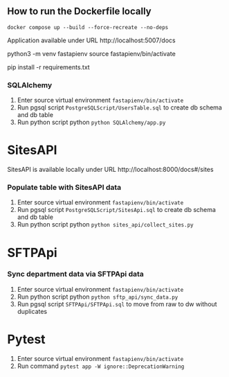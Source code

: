 ## How to run the Dockerfile locally

```
docker compose up --build --force-recreate --no-deps
```

Application available under URL http://localhost:5007/docs

python3 -m venv fastapienv
source fastapienv/bin/activate

pip install -r requirements.txt

### SQLAlchemy

1. Enter source virtual environment ```fastapienv/bin/activate```
2. Run pgsql script ```PostgreSQLScript/UsersTable.sql``` to create db schema and db table
3. Run python script python ```python SQLAlchemy/app.py```

# SitesAPI

SitesAPI is available locally under URL http://localhost:8000/docs#/sites

### Populate table with SitesAPI data

1. Enter source virtual environment ```fastapienv/bin/activate```
2. Run pgsql script ```PostgreSQLScript/SitesApi.sql``` to create db schema and db table
3. Run python script python ```python sites_api/collect_sites.py```

# SFTPApi

### Sync department data via SFTPApi data

1. Enter source virtual environment ```fastapienv/bin/activate```
2. Run python script python ```python sftp_api/sync_data.py```
3. Run pgsql script ```SFTPApi/SFTPApi.sql``` to move from raw to dw without duplicates

# Pytest
1. Enter source virtual environment ```fastapienv/bin/activate```
2. Run command ```pytest app -W ignore::DeprecationWarning``` 